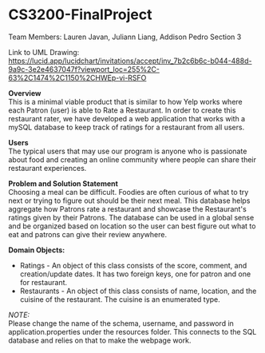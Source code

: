 # CS3200-FinalProject
Team Members: Lauren Javan, Juliann Liang, Addison Pedro
Section 3

Link to UML Drawing: https://lucid.app/lucidchart/invitations/accept/inv_7b2c6b6c-b044-488d-9a9c-3e2e4637047f?viewport_loc=255%2C-63%2C1474%2C1150%2CHWEp-vi-RSFO

**Overview**<br />
This is a minimal viable product that is similar to how Yelp works where each Patron (user) is able to Rate a Restaurant. In order to create this restaurant rater, we have developed a web application that works with a mySQL database to keep track of ratings for a restaurant from all users. 

**Users**<br />
The typical users that may use our program is anyone who is passionate about food and creating an online community where people can share their restaurant experiences. 

**Problem and Solution Statement**<br />
Choosing a meal can be difficult. Foodies are often curious of what to try next or trying to figure out should be their next meal. This database helps aggregate how Patrons rate a restaurant and showcase the Restaurant's ratings given by their Patrons. The database can be used in a global sense and be organized based on location so the user can best figure out what to eat and patrons can give their review anywhere.

**Domain Objects:**
- Ratings - An object of this class consists of the score, comment, and creation/update dates. It has two foreign keys, one for patron and one for restaurant.
- Restaurants - An object of this class consists of name, location, and the cuisine of the restaurant. The cuisine is an enumerated type.

*NOTE:*<br />
Please change the name of the schema, username, and password in application.properties under the resources folder. This connects to the SQL database and relies on that to make the webpage work. 
